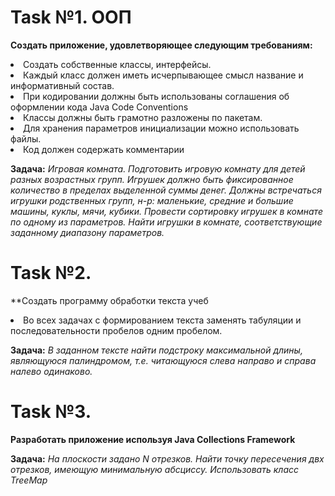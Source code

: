 <h1>Task №1. ООП</h1>

**Создать приложение, удовлетворяющее следующим требованиям:**
<li> Создать собственные классы, интерфейсы.
<li> Каждый класс должен иметь исчерпывающее смысл название и информативный состав.
<li> При кодировании должны быть использованы соглашения об оформлении кода Java Code Conventions
<li> Классы должны быть грамотно разложены по пакетам.
<li> Для хранения параметров инициализации можно использовать файлы.
<li> Код должен содержать комментарии

**Задача:**
*Игровая комната. Подготовить игровую комнату для детей разных
возрастных групп. Игрушек должно быть фиксированное количество в
пределах выделенной суммы денег. Должны встречаться игрушки
родственных групп, н-р: маленькие, средние и большие машины, куклы,
мячи, кубики. Провести сортировку игрушек в комнате по одному из
параметров. Найти игрушки в комнате, соответствующие заданному
диапазону параметров.*

<h1>Task №2.</h1>

**Создать программу обработки текста учеб   
<li>Во всех задачах с формированием текста заменять табуляции и последовательности пробелов одним пробелом.

**Задача:**
*В заданном тексте найти подстроку максимальной длины, являющуюся палиндромом, т.е. читающуюся слева направо и справа налево одинаково.*

<h1>Task №3.</h1>

**Разработать приложение используя Java Collections Framework** 

**Задача:**
*На плоскости задано N отрезков. Найти точку пересечения двх отрезков, имеющую минимальную абсциссу. Использовать класс TreeMap*
